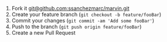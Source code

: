 1. Fork it [git@github.com:ssanchezmarc/marvin.git](git@github.com:ssanchezmarc/marvin.git)
2. Create your feature branch (`git checkout -b feature/fooBar`)
3. Commit your changes (`git commit -am 'Add some fooBar'`)
4. Push to the branch (`git push origin feature/fooBar`)
5. Create a new Pull Request